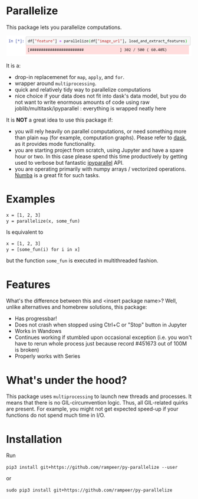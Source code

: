 # Parallelize

This package lets you parallelize computations.

![Screenshot](screenshot.png)

It is a:
- drop-in replacemenet for `map`, `apply`, and `for`.
- wrapper around `multiprocessing`.
- quick and relatively tidy way to parallelize computations
- nice choice if your data does not fit into dask's data model, but you do not want to write enormous amounts of code
using raw joblib/multitask/ipyparallel : everything is wrapped neatly here

It is **NOT** a great idea to use this package if:
- you will rely heavily on parallel computations, or need something more than plain `map` (for example, computation graphs). 
Please refer to [dask](https://dask.org/), as it provides mode functionality.
- you are starting project from scratch, using Jupyter and have a spare hour or two. In this case please spend this time
productively by getting used to verbose but fantastic [ipyparallel](https://ipyparallel.readthedocs.io/en/latest/) API.
- you are operating primarily with numpy arrays / vectorized operations. [Numba](http://numba.pydata.org/) is a great 
fit for such tasks.

# Examples

```
x = [1, 2, 3]
y = parallelize(x, some_fun)
```

Is equivalent to

```
x = [1, 2, 3]
y = [some_fun(i) for i in x]
```

but the function `some_fun` is executed in multithreaded fashion.

# Features

What's the difference between this and \<insert package name\>?
Well, unlike alternatives and homebrew solutions, this package:
- Has progressbar!
- Does not crash when stopped using Ctrl+C or "Stop" button in Jupyter
- Works in Wandows
- Continues working if stumbled upon occasional exception (i.e. you won't have to rerun whole process just because record #451673 out of 100M is broken)
- Properly works with Series

# What's under the hood?

This package uses `multiprocessing` to launch new threads and processes. It means that there is no GIL-circumvention
logic. Thus, all GIL-related quirks are present. For example, you might not get expected speed-up if your functions
do not spend much time in I/O.

# Installation

Run

`pip3 install git+https://github.com/rampeer/py-parallelize --user`

or

`sudo pip3 install git+https://github.com/rampeer/py-parallelize`
